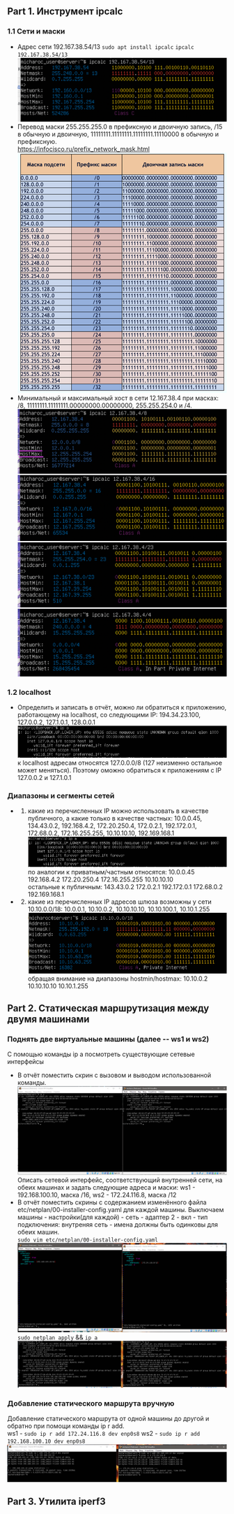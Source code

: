 ## Part 1. Инструмент ipcalc<br>

### 1.1 Сети и маски
* Адрес сети 192.167.38.54/13
`sudo apt install ipcalc`
`ipcalc 192.167.38.54/13`
![версия ubuntu](scr1.png)<br>
* Перевод маски 255.255.255.0 в префиксную и двоичную запись, /15 в обычную и двоичную, 11111111.11111111.11111111.11110000 в обычную и префиксную.<br>
https://infocisco.ru/prefix_network_mask.html<br>
![версия ubuntu](scr2.png)<br>
* Минимальный и максимальный хост в сети 12.167.38.4 при масках: /8, 11111111.11111111.00000000.00000000, 255.255.254.0 и /4.<br>
![версия ubuntu](scr3.png)<br>
![версия ubuntu](scr4.png)<br>
![версия ubuntu](scr5.png)<br>
![версия ubuntu](scr6.png)<br>
### 1.2 localhost
* Определить и записать в отчёт, можно ли обратиться к приложению, работающему на localhost, со следующими IP: 194.34.23.100, 127.0.0.2, 127.1.0.1, 128.0.0.1<br>
![версия ubuntu](scr7.PNG)<br>
к localhost адресам относятся 127.0.0.0/8 (127 неизменно остальное может меняться). Поэтому оможно обратиться к приложениям с IP  127.0.0.2 и 127.1.0.1<br> 
### Диапазоны и сегменты сетей
* 1) какие из перечисленных IP можно использовать в качестве публичного, а какие только в качестве частных: 10.0.0.45, 134.43.0.2, 192.168.4.2, 172.20.250.4, 172.0.2.1, 192.172.0.1, 172.68.0.2, 172.16.255.255, 10.10.10.10, 192.169.168.1<br>
![версия ubuntu](scr7.PNG)<br>
по аналогии к приватным/частным относятся: 10.0.0.45  192.168.4.2  172.20.250.4  172.16.255.255  10.10.10.10<br>
остальные к публичным: 143.43.0.2  172.0.2.1  192.172.0.1  172.68.0.2  192.169.168.1<br>
* 2) какие из перечисленных IP адресов шлюза возможны у сети 10.10.0.0/18: 10.0.0.1, 10.10.0.2, 10.10.10.10, 10.10.100.1, 10.10.1.255<br>
![версия ubuntu](scr9.PNG)<br>
обращая внимание на диапазоны hostmin/hostmax: 10.10.0.2  10.10.10.10  10.10.1.255<br>

## Part 2. Статическая маршрутизация между двумя машинами<br>

### Поднять две виртуальные машины (далее -- ws1 и ws2)
С помощью команды ip a посмотреть существующие сетевые интерфейсы
* В отчёт поместить скрин с вызовом и выводом использованной команды.
![версия ubuntu](scr10.PNG)<br>
Описать сетевой интерфейс, соответствующий внутренней сети, на обеих машинах и задать следующие адреса и маски: ws1 - 192.168.100.10, маска /16, ws2 - 172.24.116.8, маска /12<br>
* В отчёт поместить скрины с содержанием изменённого файла etc/netplan/00-installer-config.yaml для каждой машины.
Выключаем машины - настройки(для каждой) - сеть - адаптер 2 - вкл - тип подключения: внутреняя сеть - имена должны быть одинковы для обеих машин.<br>
`sudo vim etc/netplan/00-installer-config.yaml`<br>
![версия ubuntu](scr11.PNG)<br>
`sudo netplan apply` && `ip a`<br>
![версия ubuntu](scr12.PNG)<br>

### Добавление статического маршрута вручную
Добавление статического маршрута от одной машины до другой и обратно при помощи команды ip r add. <br>
ws1 - `sudo ip r add 172.24.116.8 dev enp0s8`  ws2 - `sudo ip r add 192.168.100.10 dev enp0s8` <br>
![версия ubuntu](scr13.PNG)<br>

## Part 3. Утилита iperf3
